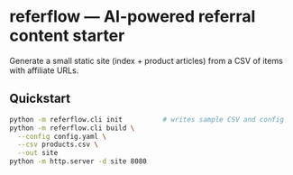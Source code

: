 # referflow — AI-powered referral content starter

Generate a small static site (index + product articles) from a CSV of items with affiliate URLs.

## Quickstart
```bash
python -m referflow.cli init          # writes sample CSV and config
python -m referflow.cli build \
  --config config.yaml \
  --csv products.csv \
  --out site
python -m http.server -d site 8080
